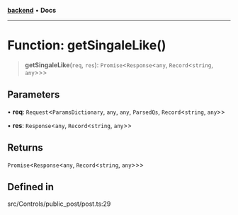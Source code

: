 [**backend**](../../../../README.md) • **Docs**

***

# Function: getSingaleLike()

> **getSingaleLike**(`req`, `res`): `Promise`\<`Response`\<`any`, `Record`\<`string`, `any`\>\>\>

## Parameters

• **req**: `Request`\<`ParamsDictionary`, `any`, `any`, `ParsedQs`, `Record`\<`string`, `any`\>\>

• **res**: `Response`\<`any`, `Record`\<`string`, `any`\>\>

## Returns

`Promise`\<`Response`\<`any`, `Record`\<`string`, `any`\>\>\>

## Defined in

src/Controls/public\_post/post.ts:29
